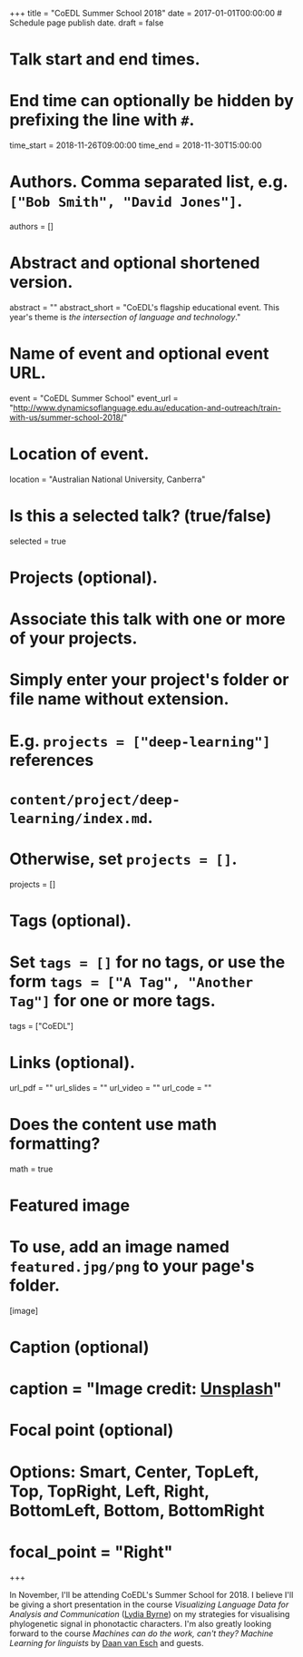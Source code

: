 +++
title = "CoEDL Summer School 2018"
date = 2017-01-01T00:00:00  # Schedule page publish date.
draft = false

# Talk start and end times.
#   End time can optionally be hidden by prefixing the line with `#`.
time_start = 2018-11-26T09:00:00
time_end = 2018-11-30T15:00:00

# Authors. Comma separated list, e.g. `["Bob Smith", "David Jones"]`.
authors = []

# Abstract and optional shortened version.
abstract = ""
abstract_short = "CoEDL's flagship educational event. This year's theme is _the intersection of language and technology_."

# Name of event and optional event URL.
event = "CoEDL Summer School"
event_url = "http://www.dynamicsoflanguage.edu.au/education-and-outreach/train-with-us/summer-school-2018/"

# Location of event.
location = "Australian National University, Canberra"

# Is this a selected talk? (true/false)
selected = true

# Projects (optional).
#   Associate this talk with one or more of your projects.
#   Simply enter your project's folder or file name without extension.
#   E.g. `projects = ["deep-learning"]` references 
#   `content/project/deep-learning/index.md`.
#   Otherwise, set `projects = []`.
projects = []

# Tags (optional).
#   Set `tags = []` for no tags, or use the form `tags = ["A Tag", "Another Tag"]` for one or more tags.
tags = ["CoEDL"]

# Links (optional).
url_pdf = ""
url_slides = ""
url_video = ""
url_code = ""

# Does the content use math formatting?
math = true

# Featured image
# To use, add an image named `featured.jpg/png` to your page's folder. 
[image]
  # Caption (optional)
  # caption = "Image credit: [**Unsplash**](https://unsplash.com/photos/bzdhc5b3Bxs)"

  # Focal point (optional)
  # Options: Smart, Center, TopLeft, Top, TopRight, Left, Right, BottomLeft, Bottom, BottomRight
  # focal_point = "Right"
+++

In November, I'll be attending CoEDL's Summer School for 2018. I believe I'll be giving a short presentation in the course _Visualizing Language Data for Analysis and Communication_ ([Lydia Byrne](http://www.visualizationwhiteboard.com/)) on my strategies for visualising phylogenetic signal in phonotactic characters. I'm also greatly looking forward to the course _Machines can do the work, can't they? Machine Learning for linguists_ by [Daan van Esch](https://ai.google/research/people/DaanvanEsch) and guests.
